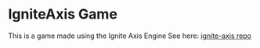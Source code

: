 # IgniteAxis Game
This is a game made using the Ignite Axis Engine
See here: [ignite-axis repo](https://github.com/levi73159/IgniteAxis)